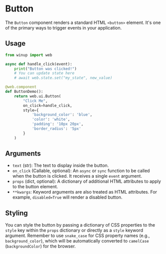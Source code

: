 # Button

The `Button` component renders a standard HTML `<button>` element. It's one of the primary ways to trigger events in your application.

## Usage

```python
from winup import web

async def handle_click(event):
    print("Button was clicked!")
    # You can update state here
    # await web.state.set("my_state", new_value)

@web.component
def ButtonDemo():
    return web.ui.Button(
        "Click Me",
        on_click=handle_click,
        style={
            'background_color': 'blue',
            'color': 'white',
            'padding': '10px 20px',
            'border_radius': '5px'
        }
    )
```

## Arguments

- `text` (str): The text to display inside the button.
- `on_click` (Callable, optional): An `async` or `sync` function to be called when the button is clicked. It receives a single `event` argument.
- `props` (dict, optional): A dictionary of additional HTML attributes to apply to the button element.
- `**kwargs`: Keyword arguments are also treated as HTML attributes. For example, `disabled=True` will render a disabled button.

## Styling

You can style the button by passing a dictionary of CSS properties to the `style` key within the `props` dictionary or directly as a `style` keyword argument. Remember to use `snake_case` for CSS property names (e.g., `background_color`), which will be automatically converted to `camelCase` (`backgroundColor`) for the browser. 